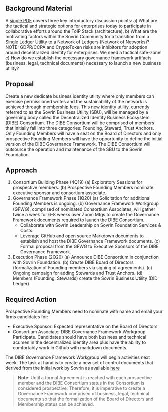 
Background Material
-----------------
A [single PDF](./presentations/stm-sbu-dibe-intro.pdf) covers three key introductory discussion points:
a) What are the tactical and strategic options for enterprises today to participate in collaborative efforts around the ToIP Stack (architecture).
b) What are the motivating factors within the Sovrin Community for a transition from a Single Ledger Utility to a Network of Ledgers (Network of Networks)?
	NOTE: GDPR/CCPA and CryptoToken risks are inhibitors for adoption around decentralized identity for enterprises. We need a tactical safe-zone!
c) How do we establish the necessary governance framework artifacts (business, legal, technical documents) necessary to launch a new business utility?

Proposal
-----------------
Create a new dedicate business identity utility where only members can exercise permissioned writes and the sustainability of the network is achieved through membership fees. This new identity utility, currently referred to as the Sovrin Business Utility (SBU), will be managed by a governing body called the Decentralized Identity Business Ecosystem (DIBE) Consortium. The DIBE Consortium will be comprised of members that initially fall into three categories: Founding, Steward, Trust Anchors. Only Founding Members will have a seat on the Board of Directors and only prospective Founding Members will have the opportunity to define the initial version of the DIBE Governance Framework. The DIBE Consortium will outsource the operation and maintenance of the SBU to the Sovrin Foundation.

Approach
-----------------
1. Consortium Building Phase (4Q19)
  (a) Exploratory Sessions for prospective members.
  (b) Prospective Founding Members nominate executive sponsor and consortium associate.
2. Governance Framework Phase (1Q20)
  (a) Solicitation for additional Founding Members is ongoing.
  (b) Governance Framework Workgroup (GFWG), comprised of nominated Consortium Associates, will gather twice a week for 6-8 weeks over Zoom Mtgs to create the Governance Framework documents required to launch the DIBE Consortium.
      - Collaborate with Sovrin Leadership on Sovrin Foundation Services & Costs.
      - Leverage GitHub and open source Markdown documents to establish and host the DIBE Governance Framework documents.
  (c) Formal proposal from the GFWG to Executive Sponsors of the DIBE Governance Framework.
3. Execution Phase (2Q20)
  (a) Announce DIBE Consortium in conjunction with Sovrin Foundation.
  (b) Create DIBE Board of Directors (formalization of Founding members via signing of agreements).
  (c) Ongoing campaign for adding Stewards and Trust Anchors.
  (d) Members (Founding, Stewards) create the Sovrin Business Utility (DID Ledger)

Required Action
-----------------
Prospective Founding Members need to nominate with name and email your firms candidates for:
- Executive Sponsor: Expected representative on the Board of Directors
- Consortium Associate: DIBE Governance Framework Workgroup Participate. Candidates should have both business and technical acumen in the decentralized identity area plus have the ability to comfortably work in Github with markdown documents.  

The DIBE Governance Framework Workgroup will begin activities next week. The task at hand is to create a new set of control documents that derived from the initial work by Sovrin as available [here](https://sovrin.org/library/sovrin-governance-framework/)

>**Note**: Until a formal Agreement is reached with each prospective member and the DIBE Consortium status in the Consortium is considered prospective. Therefore, it is imperative to create a Governance Framework comprised of business, legal, technical documents so that the formalization of the Board of Directors and Membership status can be achieved.
